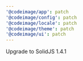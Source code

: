 ```yaml
---
'@codeimage/app': patch
'@codeimage/config': patch
'@codeimage/locale': patch
'@codeimage/theme': patch
'@codeimage/ui': patch
---
```


Upgrade to SolidJS 1.4.1
